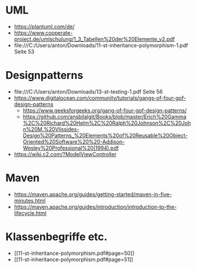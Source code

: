 # UML
- https://plantuml.com/de/
- https://www.cooperate-project.de/umlschulung/1_3_Tabellen%20der%20Elemente_v2.pdf
- file:///C:/Users/anton/Downloads/11-st-inheritance-polymorphism-1.pdf Seite 53

# Designpatterns
- file:///C:/Users/anton/Downloads/13-st-testing-1.pdf Seite 56
- https://www.digitalocean.com/community/tutorials/gangs-of-four-gof-design-patterns
	- https://www.geeksforgeeks.org/gang-of-four-gof-design-patterns/
	- https://github.com/ansbilalgit/Books/blob/master/Erich%20Gamma%2C%20Richard%20Helm%2C%20Ralph%20Johnson%2C%20John%20M.%20Vlissides-Design%20Patterns_%20Elements%20of%20Reusable%20Object-Oriented%20Software%20%20-Addison-Wesley%20Professional%20(1994).pdf
- https://wiki.c2.com/?ModelViewController


# Maven
- https://maven.apache.org/guides/getting-started/maven-in-five-minutes.html
- https://maven.apache.org/guides/introduction/introduction-to-the-lifecycle.html


# Klassenbegriffe etc.
- [[11-st-inheritance-polymorphism.pdf#page=50]]
- [[11-st-inheritance-polymorphism.pdf#page=51]]
